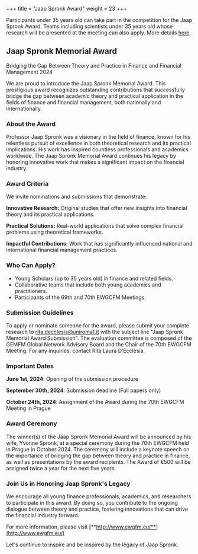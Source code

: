 +++
title = "Jaap Spronk Award"
weight = 23
+++

Participants under 35 years old can take part in the competition for the Jaap Spronk Award. Teams including scientists under 35 years old whose research will be presented at the meeting can also apply. More details [here](@/scientific-programme/jaap-spronk-prize.md).

<!-- more -->

## Jaap Spronk Memorial Award 
Bridging the Gap Between Theory and Practice in Finance and Financial Management
2024

We are proud to introduce the Jaap Spronk Memorial Award. This prestigious award recognizes outstanding contributions that successfully bridge the gap between academic theory and practical application in the fields of finance and financial management, both nationally and internationally.

### About the Award

Professor Jaap Spronk was a visionary in the field of finance, known for his relentless pursuit of excellence in both theoretical research and its practical implications. His work has inspired countless professionals and academics worldwide. The Jaap Spronk Memorial Award continues his legacy by honoring innovative work that makes a significant impact on the financial industry.

### Award Criteria 

We invite nominations and submissions that demonstrate:

**Innovative Research:** Original studies that offer new insights into financial theory and its practical applications.

**Practical Solutions:** Real-world applications that solve complex financial problems using theoretical frameworks.

**Impactful Contributions:** Work that has significantly influenced national and international financial management practices.

### Who Can Apply?
- Young Scholars (up to 35 years old) in finance and related fields.
- Collaborative teams that include both young academics and practitioners.
- Participants of the 69th and 70th EWGCFM Meetings.

### Submission Guidelines

To apply or nominate someone for the award, please submit your complete research to rita.decclesia@uniroma1.it with the subject line "Jaap Spronk Memorial Award Submission". The evaluation committee is composed of the GEMFM Global Network Advisory Board and the Chair of the 70th EWGCFM Meeting. For any inquiries, contact Rita Laura D’Ecclesia. 

### Important Dates

**June 1st, 2024**: Opening of the submission procedure

**September 30th, 2024**: Submission deadline (Full papers only)

**October 24th, 2024**: Assignment of the Award during the 70th EWGCFM Meeting in Prague

### Award Ceremony

The winner(s) of the Jaap Spronk Memorial Award will be announced by his wife, Yvonne Spronk, at a special ceremony during the 70th EWGCFM held in Prague in October 2024. The ceremony will include a keynote speech on the importance of bridging the gap between theory and practice in finance, as well as presentations by the award recipients. The Award of €500 will be assigned twice a year for the next five years.

### Join Us in Honoring Jaap Spronk's Legacy

We encourage all young finance professionals, academics, and researchers to participate in this award. By doing so, you contribute to the ongoing dialogue between theory and practice, fostering innovations that can drive the financial industry forward.

For more information, please visit 
[**http://www.ewgfm.eu/**](http://www.ewgfm.eu/)

Let's continue to inspire and be inspired by the legacy of Jaap Spronk.
